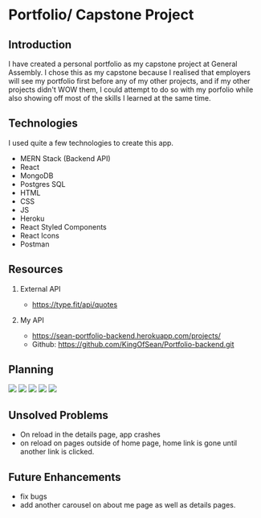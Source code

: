 # Portfolio/ Capstone Project

## Introduction
I have created a personal portfolio as my capstone project at General Assembly.
I chose this as my capstone because I realised that employers will see my portfolio first before any of my other projects, and if my other projects didn't WOW them, I could attempt to do so with my porfolio while also showing
off most of the skills I learned at the same time.

## Technologies
I used quite a few technologies to create this app.
- MERN Stack (Backend API)
- React
- MongoDB
- Postgres SQL
- HTML
- CSS
- JS
- Heroku
- React Styled Components
- React Icons
- Postman

## Resources
1. External API
    - https://type.fit/api/quotes

2. My API
    - https://sean-portfolio-backend.herokuapp.com/projects/
    - Github: https://github.com/KingOfSean/Portfolio-backend.git

## Planning
<img src="https://i.imgur.com/YLFdA4b.png" />
<img src="https://i.imgur.com/hBtOGdn.png" />
<img src="https://i.imgur.com/rXfniKY.png" />
<img src="https://i.imgur.com/WTSohfb.png" />
<img src="https://i.imgur.com/qOMCs99.png" />

## Unsolved Problems
- On reload in the details page, app crashes
- on reload on pages outside of home page, home link is gone
    until another link is clicked.

## Future Enhancements
- fix bugs
- add another carousel on about me page as well as details pages.